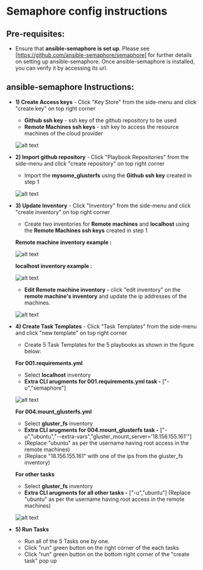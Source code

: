 # Semaphore config instructions
## Pre-requisites: 
- Ensure that **ansible-semaphore is set up**. Please see [https://github.com/ansible-semaphore/semaphore] for further details on setting up ansible-semaphore.
Once ansible-semaphore is installed, you can verify it by accessing its url.

## ansible-semaphore Instructions:

- **1) Create Access keys** - Click "Key Store" from the side-menu and click "create key" on top right corner
  - **Github ssh key** - ssh key of the github repository to be used
  - **Remote Machines ssh keys** - ssh key to access the resource machines of the cloud provider
  
  ![alt text](../../images/semaphore_1_create_key.png)
  
- **2) Import github repository** - Click "Playbook Repositories" from the side-menu and click "create repository" on top right corner
  - Import the **mysome_glusterfs** using the **Github ssh key** created in step 1
  
  ![alt text](../../images/semaphore_2_import_repository.png)
  
- **3) Update Inventory** - Click "Inventory" from the side-menu and click "create inventory" on top right corner
  - Create two inventories for **Remote machines** and **localhost** using the **Remote Machines ssh keys** created in step 1
  
  **Remote machine inventory example :**
  
  ![alt text](../../images/semaphore_3_create_remote_inventory.png)
  
  **localhost inventory example :**
  
  ![alt text](../../images/semaphore_3_localhost_inventory.png)
  
  - **Edit Remote machine inventory -** click "edit inventory" on the **remote machine's inventory** and update the ip addresses of the machines.
  
  ![alt text](../../images/semaphore_3_edit_remote_machine_inventory.png)
  
- **4) Create Task Templates** - Click "Task Templates" from the side-menu and click "new template" on top right corner
  - Create 5 Task Templates for the 5 playbooks as shown in the figure below:
  
  **For 001.requirements.yml**
  
  - Select **localhost** inventory
  - **Extra CLI arugments for 001.requirements.yml task -** ["-u","semaphore"]
  
  ![alt text](../../images/semaphore_4_requirements_task.png)
  
    **For 004.mount_glusterfs.yml**
  
  - Select **gluster_fs** inventory
  - **Extra CLI arugments for 004.mount_glusterfs task -** ["-u","ubuntu","--extra-vars","gluster_mount_server='18.156.155.161'"]
  - (Replace "ubuntu" as per the username having root access in the remote machines)
  - (Replace "18.156.155.161" with one of the ips from the gluster_fs inventory)
  
   **For other tasks**
  
  - Select **gluster_fs** inventory
  - **Extra CLI arugments for all other tasks -** ["-u","ubuntu"]  (Replace "ubuntu" as per the username having root access in the remote machines)
  
  ![alt text](../../images/semaphore_4_all_other_tasks.png)
    
- **5) Run Tasks** 
  - Run all of the 5 Tasks one by one.
  - Click "run" green button on the right corner of the each tasks
  - Click "run" green button on the bottom right corner of the "create task" pop up
  
  
  
  
  
  
 
  
